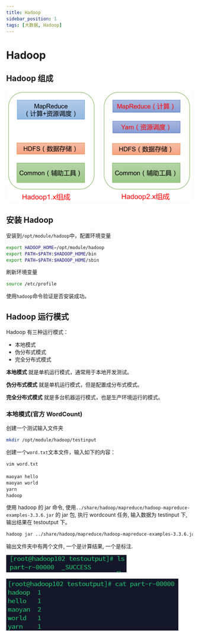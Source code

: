 ```yaml
---
title: Hadoop
sidebar_position: 1
tags: [大数据, Hadoop]
---
```


# Hadoop

## Hadoop 组成

![](./imgs/hadoop-module.png)

## 安装 Hadoop

安装到`/opt/module/hadoop`中，配置环境变量

```bash
export HADOOP_HOME=/opt/module/hadoop
export PATH=$PATH:$HADOOP_HOME/bin
export PATH=$PATH:$HADOOP_HOME/sbin
```

刷新环境变量

```bash
source /etc/profile
```

使用`hadoop`命令验证是否安装成功。

## Hadoop 运行模式

Hadoop 有三种运行模式：

- 本地模式
- 伪分布式模式
- 完全分布式模式

**本地模式** 就是单机运行模式，通常用于本地开发测试。

**伪分布式模式** 就是单机运行模式，但是配置成分布式模式。

**完全分布式模式** 就是多台机器运行模式，也是生产环境运行的模式。

### 本地模式(官方 WordCount)

创建一个测试输入文件夹

```bash
mkdir /opt/module/hadoop/testinput
```

创建一个`word.txt`文本文件，输入如下的内容：

```bash
vim word.txt

maoyan hello
maoyan world
yarn
hadoop
```

使用 hadoop 的 jar 命令, 使用`../share/hadoop/mapreduce/hadoop-mapreduce-examples-3.3.6.jar` 的 jar 包, 执行 wordcount 任务, 输入数据为 testinput 下, 输出结果在 testoutput 下。

```bash
hadoop jar ../share/hadoop/mapreduce/hadoop-mapreduce-examples-3.3.6.jar wordcount ../testinput/ ../testoutput
```

输出文件夹中有两个文件, 一个是计算结果, 一个是标注.

![alt text](./imgs/wordcount-output.png)

![alt text](./imgs/wordcount-count.png)


